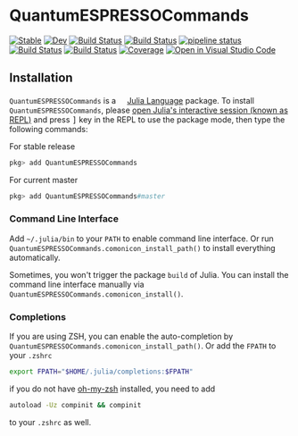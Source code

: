 # QuantumESPRESSOCommands

[![Stable](https://img.shields.io/badge/docs-stable-blue.svg)](https://MineralsCloud.github.io/QuantumESPRESSOCommands.jl/stable)
[![Dev](https://img.shields.io/badge/docs-dev-blue.svg)](https://MineralsCloud.github.io/QuantumESPRESSOCommands.jl/dev)
[![Build Status](https://github.com/MineralsCloud/QuantumESPRESSOCommands.jl/workflows/CI/badge.svg)](https://github.com/MineralsCloud/QuantumESPRESSOCommands.jl/actions)
[![Build Status](https://ci.appveyor.com/api/projects/status/github/MineralsCloud/QuantumESPRESSOCommands.jl?svg=true)](https://ci.appveyor.com/project/singularitti/QuantumESPRESSOCommands-jl)
[![pipeline status](https://gitlab.com/singularitti/QuantumESPRESSOCommands.jl/badges/master/pipeline.svg)](https://gitlab.com/singularitti/QuantumESPRESSOCommands.jl/builds)
[![Build Status](https://cloud.drone.io/api/badges/MineralsCloud/QuantumESPRESSOCommands.jl/status.svg)](https://cloud.drone.io/MineralsCloud/QuantumESPRESSOCommands.jl)
[![Build Status](https://api.cirrus-ci.com/github/MineralsCloud/QuantumESPRESSOCommands.jl.svg)](https://cirrus-ci.com/github/MineralsCloud/QuantumESPRESSOCommands.jl)
[![Coverage](https://codecov.io/gh/MineralsCloud/QuantumESPRESSOCommands.jl/branch/master/graph/badge.svg)](https://codecov.io/gh/MineralsCloud/QuantumESPRESSOCommands.jl)
[![Open in Visual Studio Code](https://open.vscode.dev/badges/open-in-vscode.svg)](https://open.vscode.dev/organization/repository)

## Installation

`QuantumESPRESSOCommands` is a <a href="https://julialang.org"><img src="https://julialang.org/assets/infra/julia.ico" width="16em">Julia Language</a> package.
To install `QuantumESPRESSOCommands`, please <a href="https://docs.julialang.org/en/v1/manual/getting-started/">open
Julia's interactive session (known as REPL)</a> and press <kbd>]</kbd> key in the REPL to use the package mode, then type the following commands:

For stable release

```julia
pkg> add QuantumESPRESSOCommands
```

For current master

```julia
pkg> add QuantumESPRESSOCommands#master
```

### Command Line Interface

Add `~/.julia/bin` to your `PATH` to enable command line interface. Or run
`QuantumESPRESSOCommands.comonicon_install_path()` to install everything automatically.

Sometimes, you won't trigger the package `build` of Julia. You can install the command line interface
manually via `QuantumESPRESSOCommands.comonicon_install()`.

### Completions

If you are using ZSH, you can enable the auto-completion by `QuantumESPRESSOCommands.comonicon_install_path()`. Or add the `FPATH`
to your `.zshrc`

```sh
export FPATH="$HOME/.julia/completions:$FPATH"
```

if you do not have [oh-my-zsh](https://github.com/ohmyzsh/ohmyzsh) installed, you need to add

```sh
autoload -Uz compinit && compinit
```

to your `.zshrc` as well.
